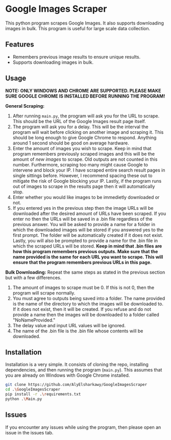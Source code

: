 # Google Images Scraper
This python program scrapes Google Images. It also supports downloading images in bulk. This program is useful for large scale data collection. 

## Features
- Remembers previous image results to ensure unique results.
- Supports downloading images in bulk.

## Usage
**NOTE: ONLY WINDOWS AND CHROME ARE SUPPORTED. PLEASE MAKE SURE GOOGLE CHROME IS INSTALLED BEFORE RUNNING THE PROGRAM!**

**General Scraping:**
1. After running `main.py`, the program will ask you for the URL to scrape. This should be the URL of the Google Images result page itself.
2. The program will ask you for a delay. This will be the interval the program will wait before clicking on another image and scraping it. This should be long enough to give Google Chrome to respond. Anything around 1 second should be good on average hardware.
3. Enter the amount of images you wish to scrape. Keep in mind that program remembers previously scraped images and this will be the amount of _new images_ to scrape. Old outputs are not counted in this number. Furthermore, scraping too many might cause Google to intervene and block your IP. I have scraped entire search result pages in single sittings before. However, I recommend spacing these out to mitigate the risk of Google blocking your IP. Lastly, if the program runs out of images to scrape in the results page then it will automatically stop.
4. Enter whether you would like images to be immedietly downloaded or not.
5. If you entered yes in the previous step then the image URLs will be downloaded after the desired amount of URLs have been scraped. If you enter no then the URLs will be saved in a .bin file regardless of the previous answer. You will be asked to provide a name for a folder in which the downloaded images will be stored if you answered yes to the first prompt. The folder will be automatically created if it does not exist. Lastly, you will also be prompted to provide a name for the .bin file in which the scraped URLs will be stored. **Keep in mind that .bin files are how this program remembers previous outputs. Make sure that the name provided is the same for each URL you want to scrape. This will ensure that the program remembers previous URLs in this page.**

**Bulk Downloading:**
Repeat the same steps as stated in the previous section but with a few differences.
1. The amount of images to scrape must be 0. If this is not 0, then the program will scrape normally.
2. You must agree to outputs being saved into a folder. The name provided is the name of the directory to which the images will be downloaded to. If it does not exist, then it will be created. If you refuse and do not provide a name then the images will be downloaded to a folder called "NoNameProvided."
3. The delay value and input URL values will be ignored.
4. The name of the .bin file is the .bin file whose contents will be downloaded.

## Installation
Installation is a very simple. It consists of cloning the repo, installing dependencies, and then running the program (`main.py`). This assumes that you are already on Windows with Google Chrome installed.
```Bash
git clone https://github.com/AlyElsharkawy/GoogleImagesScraper
cd .\GoogleImagesScraper
pip install -r .\requirements.txt
python .\Main.py
```

## Issues
If you encounter any issues while using the program, then please open an issue in the issues tab.
